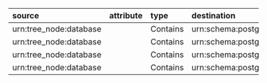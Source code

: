 | source                 | attribute   | type     | destination                           |
|:-----------------------|:------------|:---------|:--------------------------------------|
| urn:tree_node:database |             | Contains | urn:schema:postgres:pg:airflow:dds    |
| urn:tree_node:database |             | Contains | urn:schema:postgres:pg:airflow:mart   |
| urn:tree_node:database |             | Contains | urn:schema:postgres:pg:airflow:public |
| urn:tree_node:database |             | Contains | urn:schema:postgres:pg:airflow:tuning |